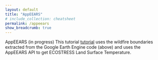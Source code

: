 ```yaml
---
layout: default
title: "AppEEARS"
# include_collection: cheatsheet
permalink: /appeears
show_breadcrumb: true
---
```


AppEEARS (in progress)
This tutorial [tutorial](https://github.com/mariejohnson/wildfire/blob/master/LST/ECOSTRESS_LST.ipynb) uses the wildfire boundaries extracted from the Google Earth Engine code (above) and uses the AppEEARS API to get ECOSTRESS Land Surface Temperature. 
